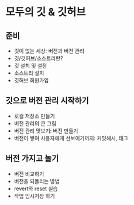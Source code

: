 # 모두의 깃 & 깃허브

## 준비

- 깃이 없는 세상: 버전과 버전 관리
- 깃/깃허브/소스트리란?
- 깃 설치 및 설정
- 소스트리 설치
- 깃허브 회원가입

## 깃으로 버전 관리 시작하기

- 로컬 저장소 만들기
- 버전 관리의 큰 그림
- 버전 관리 맛보기: 버전 만들기
- 버전이 쌓여 사용자에게 선보이기까지: 커밋해시, 태그

## 버전 가지고 놀기

- 버전 비교하기
- 버전을 되돌리는 방법
- revert와 reset 실습
- 작업 임시저장 하기
